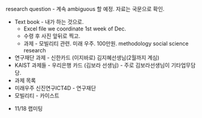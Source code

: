 research question - 계속 ambiguous 할 예정. 
자료는 국문으로 확인. 


- Text book - 내가 하는 것으로. 
	- Excel file we coordinate 1st week of Dec. 
	- 수령 후 사진 앞뒤로 찍고. 
	- 과제 - 모빌리티 관련. 미래 우주. 100만원. methodology social science research 
- 연구재단 과제 - 신한카드 (이지바로) 김지혜선생님(2월까지 계심)
- KAIST 과제들 - 우리은행 카드 (김보라 선생님) - 주로 김보라선생님이 기타업무담당. 
- 과제 목록
- 미래우주 신진연구ICT4D - 연구재단 
- 모빌리티 - 카이스트 

* 11/18 랩미팅 
